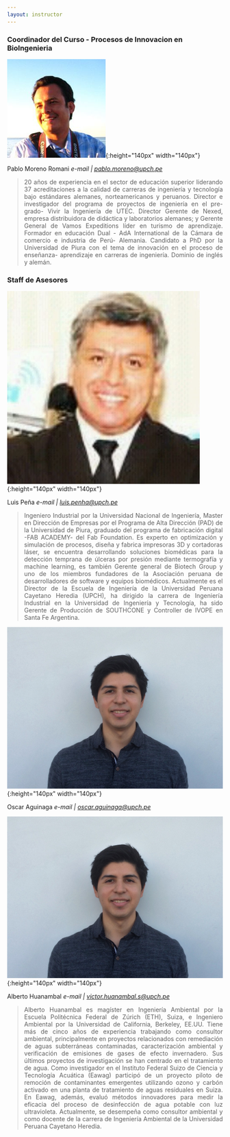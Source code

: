 ```yaml
---
layout: instructor
---
```

### Coordinador del Curso - Procesos de Innovacion en BioIngenieria
![Alt text](/instructors/pablo_moreno.png){:height="140px" width="140px"}

Pablo Moreno Romani
*e-mail | pablo.moreno@upch.pe*
><div style="text-align: justify">20 años de experiencia en el sector de educación superior liderando 37 acreditaciones a la calidad de carreras de ingeniería y tecnología bajo estándares alemanes, norteamericanos y peruanos. Director e investigador del programa de proyectos de ingeniería en el pre- grado- Vivir la Ingeniería de UTEC. Director Gerente de Nexed, empresa distribuidora de didáctica y laboratorios alemanes; y Gerente General de Vamos Expeditions líder en turismo de aprendizaje. Formador en educación Dual - AdA International de la Cámara de comercio e industria de Perú- Alemania. Candidato a PhD por la Universidad de Piura con el tema de innovación en el proceso de enseñanza- aprendizaje en carreras de ingeniería. Dominio de inglés y alemán.</div>


### Staff de Asesores 
![Alt text](/instructors/luis_pena.jpg){:height="140px" width="140px"}

Luis Peña
*e-mail | luis.penha@upch.pe*
><div style="text-align: justify">Ingeniero Industrial por la Universidad Nacional de Ingeniería, Master en Dirección de Empresas por el Programa de Alta Dirección (PAD) de la Universidad de Piura, graduado del programa de fabricación digital -FAB ACADEMY- del Fab Foundation. Es experto en optimización y simulación de procesos, diseña y fabrica impresoras 3D y cortadoras láser, se encuentra desarrollando soluciones biomédicas para la detección temprana de úlceras por presión mediante termografía y machine learning, es también Gerente general de Biotech Group y uno de los miembros fundadores de la Asociación peruana de desarrolladores de software y equipos biomédicos. Actualmente es el Director de la Escuela de Ingeniería de la Universidad Peruana Cayetano Heredia (UPCH), ha dirigido la carrera de Ingeniería Industrial en la Universidad de Ingeniería y Tecnología, ha sido Gerente de Producción de SOUTHCONE y Controller de IVOPE en Santa Fe Argentina.</div> 


![Alt text](/instructors/Alberto_Huanambal.jpg){:height="140px" width="140px"}

Oscar Aguinaga
*e-mail | oscar.aguinaga@upch.pe*


![Alt text](/instructors/Alberto_Huanambal.jpg){:height="140px" width="140px"}

Alberto Huanambal
*e-mail | victor.huanambal.s@upch.pe*
><div style="text-align: justify">Alberto Huanambal es magíster en Ingeniería Ambiental por la Escuela Politécnica Federal de Zúrich (ETH), Suiza, e Ingeniero Ambiental por la Universidad de California, Berkeley, EE.UU. Tiene más de cinco años de experiencia trabajando como consultor ambiental, principalmente en proyectos relacionados con remediación de aguas subterráneas contaminadas, caracterización ambiental y verificación de emisiones de gases de efecto invernadero. Sus últimos proyectos de investigación se han centrado en el tratamiento de agua. Como investigador en el Instituto Federal Suizo de Ciencia y Tecnología Acuática (Eawag) participó de un proyecto piloto de remoción de contaminantes emergentes utilizando ozono y carbón activado en una planta de tratamiento de aguas residuales en Suiza. En Eawag, además, evaluó métodos innovadores para medir la eficacia del proceso de desinfección de agua potable con luz ultravioleta. Actualmente, se desempeña como consultor ambiental y como docente de la carrera de Ingeniería Ambiental de la Universidad Peruana Cayetano Heredia.</div> 
